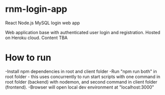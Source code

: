 # rnm-login-app
React Node.js MySQL login web app

Web application base with authenticated user login and registration. Hosted on Heroku cloud.
Content TBA

# How to run

-Install npm dependencies in root and client folder
-Run "npm run both" in root folder - this uses concurrently to run start scripts with one command in root folder (backend) with nodemon, and second command in client folder (frontend).
-Browser will open local dev environment at "localhost:3000"
